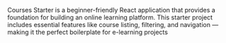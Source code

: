 Courses Starter is a beginner-friendly React application that provides a foundation for building an online learning platform. This starter project includes essential features like course listing, filtering, and navigation — making it the perfect boilerplate for e-learning projects
